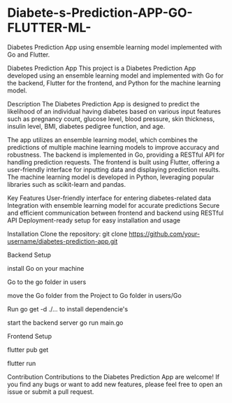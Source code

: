 # Diabete-s-Prediction-APP-GO-FLUTTER-ML-
Diabetes Prediction App using ensemble learning model implemented with Go and Flutter.


Diabetes Prediction App
This project is a Diabetes Prediction App developed using an ensemble learning model and implemented with Go for the backend, Flutter for the frontend, and Python for the machine learning model.

Description
The Diabetes Prediction App is designed to predict the likelihood of an individual having diabetes based on various input features such as pregnancy count, glucose level, blood pressure, skin thickness, insulin level, BMI, diabetes pedigree function, and age.

The app utilizes an ensemble learning model, which combines the predictions of multiple machine learning models to improve accuracy and robustness. The backend is implemented in Go, providing a RESTful API for handling prediction requests. The frontend is built using Flutter, offering a user-friendly interface for inputting data and displaying prediction results. The machine learning model is developed in Python, leveraging popular libraries such as scikit-learn and pandas.

Key Features
User-friendly interface for entering diabetes-related data
Integration with ensemble learning model for accurate predictions
Secure and efficient communication between frontend and backend using RESTful API
Deployment-ready setup for easy installation and usage

Installation
Clone the repository:
git clone https://github.com/your-username/diabetes-prediction-app.git


Backend Setup

install Go on your machine

Go to the go folder in users

move the Go folder from the Project to Go folder in users/Go

Run go get -d ./... to install dependencie's

start the backend server go run main.go

Frontend Setup

flutter pub get

flutter run


Contribution
Contributions to the Diabetes Prediction App are welcome! If you find any bugs or want to add new features, please feel free to open an issue or submit a pull request.




